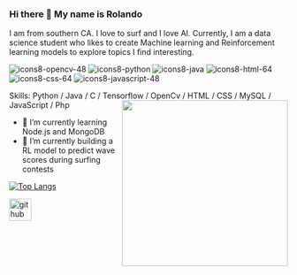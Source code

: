 ### Hi there 👋 My name is Rolando
I am from southern CA. I love to surf and I love AI.
Currently, I am a data science student who likes to create Machine learning and Reinforcement learning models to explore topics I find interesting. <p align="left">
  
  ![icons8-opencv-48](https://user-images.githubusercontent.com/38510643/168484945-ce887268-51ac-4898-911e-eb23827c8a7e.png)
  ![icons8-python](https://user-images.githubusercontent.com/38510643/168484964-731874a7-84d7-4dbc-a692-4f400b5a76e5.gif)
  ![icons8-java](https://user-images.githubusercontent.com/38510643/168484989-0ad74c45-f718-419b-98e9-36a8cb94db27.gif)
  ![icons8-html-64](https://user-images.githubusercontent.com/38510643/168485076-dc8740d7-9a21-42be-9a36-fa410316a1dd.png)
  ![icons8-css-64](https://user-images.githubusercontent.com/38510643/168485080-4f367f9a-a018-47c3-8b49-378fe0bbbedf.png)
  ![icons8-javascript-48](https://user-images.githubusercontent.com/38510643/168485085-b72528d3-6488-43bc-9dea-c82dcae4b65a.png)



 Skills: Python / Java / C / Tensorflow / OpenCv / HTML / CSS / MySQL / JavaScript / Php <img src="https://user-images.githubusercontent.com/38510643/168483308-be83aee0-67f0-4ab9-8fe9-1fb489d40ec2.gif" width="300" align = 'right' height="300">

- 🌱 I’m currently learning Node.js and MongoDB 
- 🔭 I’m currently building a RL model to predict wave scores during surfing contests




  


[![Top Langs](https://github-readme-stats.vercel.app/api/top-langs/?username=RoloPineda)](https://github.com/anuraghazra/github-readme-stats)

[<img src='https://cdn.jsdelivr.net/npm/simple-icons@3.0.1/icons/github.svg' alt='github' height='40'>](https://github.com/RoloPineda)



